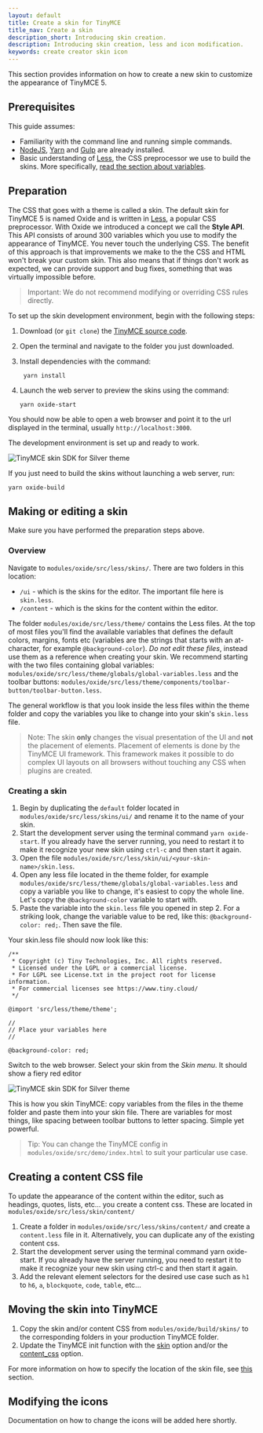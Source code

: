 ```yaml
---
layout: default
title: Create a skin for TinyMCE
title_nav: Create a skin
description_short: Introducing skin creation.
description: Introducing skin creation, less and icon modification.
keywords: create creator skin icon
---
```


This section provides information on how to create a new skin to customize the appearance of TinyMCE 5.

## Prerequisites

This guide assumes:

* Familiarity with the command line and running simple commands.
* [NodeJS](https://nodejs.org/en/), [Yarn](https://yarnpkg.com/en/) and [Gulp](https://gulpjs.com) are already installed.
* Basic understanding of [Less](http://lesscss.org), the CSS preprocessor we use to build the skins. More specifically, [read the section about variables](http://lesscss.org/features/#variables-feature).

## Preparation

The CSS that goes with a theme is called a skin. The default skin for TinyMCE 5 is named Oxide and is written in [Less](http://lesscss.org), a popular CSS preprocessor. With Oxide we introduced a concept we call the **Style API**. This API consists of around 300 variables which you use to modify the appearance of TinyMCE. You never touch the underlying CSS. The benefit of this approach is that improvements we make to the the CSS and HTML won't break your custom skin. This also means that if things don't work as expected, we can provide support and bug fixes, something that was virtually impossible before.

> Important: We do not recommend modifying or overriding CSS rules directly.

To set up the skin development environment, begin with the following steps:

1. Download (or `git clone`) the [TinyMCE source code](https://github.com/tinymce/tinymce).

2. Open the terminal and navigate to the folder you just downloaded.

3. Install dependencies with the command:

   ```
    yarn install
   ```

4. Launch the web server to preview the skins using the command:

   ```
   yarn oxide-start
   ```

You should now be able to open a web browser and point it to the url displayed in the terminal, usually `http://localhost:3000`.

The development environment is set up and ready to work.

![**TinyMCE skin SDK for Silver theme**]({{site.baseurl}}/images/SDKforsilver.png)

If you just need to build the skins without launching a web server, run:
```
yarn oxide-build
```

## Making or editing a skin

Make sure you have performed the preparation steps above.

### Overview

Navigate to `modules/oxide/src/less/skins/`. There are two folders in this location:
* `/ui` - which is the skins for the editor. The important file here is `skin.less`.
* `/content` - which is the skins for the content within the editor.

The folder `modules/oxide/src/less/theme/` contains the Less files. At the top of most files you'll find the available variables that defines the default colors, margins, fonts etc (variables are the strings that starts with an at-character, for example `@background-color`). *Do not edit these files*, instead use them as a reference when creating your skin. We recommend starting with the two files containing global variables: `modules/oxide/src/less/theme/globals/global-variables.less` and the toolbar buttons: `modules/oxide/src/less/theme/components/toolbar-button/toolbar-button.less`.

The general workflow is that you look inside the less files within the theme folder and copy the variables you like to change into your skin's `skin.less` file.

> Note: The skin **only** changes the visual presentation of the UI and **not** the placement of elements. Placement of elements is done by the TinyMCE UI framework. This framework makes it possible to do complex UI layouts on all browsers without touching any CSS when plugins are created.

### Creating a skin

1. Begin by duplicating the `default` folder located in `modules/oxide/src/less/skins/ui/` and rename it to the name of your skin.
2. Start the development server using the terminal command `yarn oxide-start`. If you already have the server running, you need to restart it to make it recognize your new skin using `ctrl-c` and then start it again.
3. Open the file `modules/oxide/src/less/skin/ui/<your-skin-name>/skin.less`.
4. Open any less file located in the theme folder, for example `modules/oxide/src/less/theme/globals/global-variables.less` and copy a variable you like to change, it's easiest to copy the whole line. Let's copy the `@background-color` variable to start with.
5. Paste the variable into the `skin.less` file you opened in step 2. For a striking look, change the variable value to be red, like this: `@background-color: red;`. Then save the file.

Your skin.less file should now look like this:

```
/**
 * Copyright (c) Tiny Technologies, Inc. All rights reserved.
 * Licensed under the LGPL or a commercial license.
 * For LGPL see License.txt in the project root for license information.
 * For commercial licenses see https://www.tiny.cloud/
 */

@import 'src/less/theme/theme';

//
// Place your variables here
//

@background-color: red;
```
Switch to the web browser. Select your skin from the *Skin menu*. It should show a fiery red editor

![**TinyMCE skin SDK for Silver theme**]({{site.baseurl}}/images/SDKforsilverCustomExample.png)

This is how you skin TinyMCE: copy variables from the files in the theme folder and paste them into your skin file. There are variables for most things, like spacing between toolbar buttons to letter spacing. Simple yet powerful.

> Tip: You can change the TinyMCE config in `modules/oxide/src/demo/index.html` to suit your particular use case.

## Creating a content CSS file

To update the appearance of the content within the editor, such as headings, quotes, lists, etc... you create a content css. These are located in `modules/oxide/src/less/skin/content/`

1. Create a folder in `modules/oxide/src/less/skins/content/` and create a `content.less` file in it. Alternatively, you can duplicate any of the existing content css.
2. Start the development server using the terminal command yarn oxide-start. If you already have the server running, you need to restart it to make it recognize your new skin using ctrl-c and then start it again.
3. Add the relevant element selectors for the desired use case such as `h1` to `h6`, `a`, `blockquote`, `code`, `table`, etc...

## Moving the skin into TinyMCE

1. Copy the skin and/or content CSS from `modules/oxide/build/skins/` to the corresponding folders in your production TinyMCE folder.
2. Update the TinyMCE init function with the [skin]({{site.baseurl}}/configure/editor-appearance/#skin) option and/or the [content_css]({{site.baseurl}}/configure/content-appearance/#content_css) option.

For more information on how to specify the location of the skin file, see [this]({{site.baseurl}}/configure/editor-appearance/#skin_url) section.

## Modifying the icons

Documentation on how to change the icons will be added here shortly.
